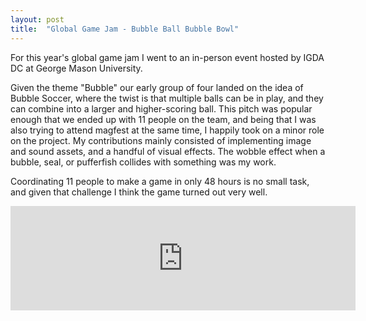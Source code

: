 ```yaml
---
layout: post
title:  "Global Game Jam - Bubble Ball Bubble Bowl"
---
```

For this year's global game jam I went to an in-person event hosted by IGDA DC at George Mason University.

Given the theme "Bubble" our early group of four landed on the idea of Bubble Soccer, where the twist is that multiple balls can be in play, and they can combine into a larger and higher-scoring ball. This pitch was popular enough that we ended up with 11 people on the team, and being that I was also trying to attend magfest at the same time, I happily took on a minor role on the project. My contributions mainly consisted of implementing image and sound assets, and a handful of visual effects. The wobble effect when a bubble, seal, or pufferfish collides with something was my work.

Coordinating 11 people to make a game in only 48 hours is no small task, and given that challenge I think the game turned out very well.
<iframe src="https://itch.io/embed/3270256" width="552" height="167" frameborder="0"><a href="https://sime-gaming-studios.itch.io/bubble-ball">Bubble Ball Bubble Bowl by Sime Gaming Studios, houraivictim</a></iframe>